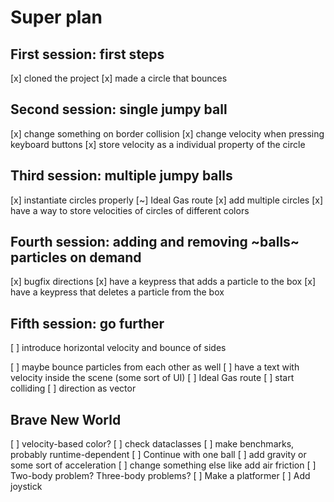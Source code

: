 # Super plan

## First session: first steps

[x] cloned the project
[x] made a circle that bounces

## Second session: single jumpy ball

[x] change something on border collision
[x] change velocity when pressing keyboard buttons
[x] store velocity as a individual property of the circle

## Third session: multiple jumpy balls

[x] instantiate circles properly
[~] Ideal Gas route
    [x] add multiple circles
    [x] have a way to store velocities of circles of different colors

## Fourth session: adding and removing ~balls~ particles on demand

[x] bugfix directions
[x] have a keypress that adds a particle to the box
[x] have a keypress that deletes a particle from the box

## Fifth session: go further

[ ] introduce horizontal velocity and bounce of sides

[ ] maybe bounce particles from each other as well
[ ] have a text with velocity inside the scene (some sort of UI)
[ ] Ideal Gas route
    [ ] start colliding
    [ ] direction as vector

## Brave New World

[ ] velocity-based color?
    [ ] check dataclasses
    [ ] make benchmarks, probably runtime-dependent
[ ] Continue with one ball
    [ ] add gravity or some sort of acceleration
    [ ] change something else like add air friction
[ ] Two-body problem? Three-body problems?
[ ] Make a platformer
[ ] Add joystick
